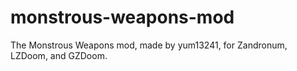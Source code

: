# monstrous-weapons-mod
The Monstrous Weapons mod, made by yum13241, for Zandronum, LZDoom, and GZDoom.
